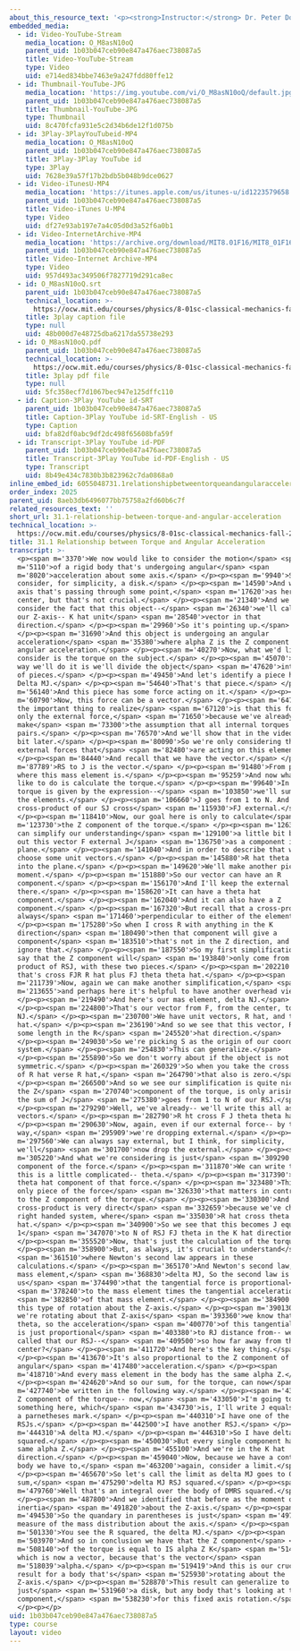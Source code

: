 ```yaml
---
about_this_resource_text: '<p><strong>Instructor:</strong> Dr. Peter Dourmashkin</p>'
embedded_media:
  - id: Video-YouTube-Stream
    media_location: O_M8asN10oQ
    parent_uid: 1b03b047ceb90e847a476aec738087a5
    title: Video-YouTube-Stream
    type: Video
    uid: e714ed834bbe7463e9a247fdd80ffe12
  - id: Thumbnail-YouTube-JPG
    media_location: 'https://img.youtube.com/vi/O_M8asN10oQ/default.jpg'
    parent_uid: 1b03b047ceb90e847a476aec738087a5
    title: Thumbnail-YouTube-JPG
    type: Thumbnail
    uid: 8c470fcfa931e5c2d34b6de12f1d075b
  - id: 3Play-3PlayYouTubeid-MP4
    media_location: O_M8asN10oQ
    parent_uid: 1b03b047ceb90e847a476aec738087a5
    title: 3Play-3Play YouTube id
    type: 3Play
    uid: 7628e39a57f17b2bdb5b048b9dce0627
  - id: Video-iTunesU-MP4
    media_location: 'https://itunes.apple.com/us/itunes-u/id1223579658'
    parent_uid: 1b03b047ceb90e847a476aec738087a5
    title: Video-iTunes U-MP4
    type: Video
    uid: df27e93ab197e7a4c05d0d3a52f6a0b1
  - id: Video-InternetArchive-MP4
    media_location: 'https://archive.org/download/MIT8.01F16/MIT8_01F16_L31v01_360p.mp4'
    parent_uid: 1b03b047ceb90e847a476aec738087a5
    title: Video-Internet Archive-MP4
    type: Video
    uid: 957d493ac349506f7827719d291ca8ec
  - id: O_M8asN10oQ.srt
    parent_uid: 1b03b047ceb90e847a476aec738087a5
    technical_location: >-
      https://ocw.mit.edu/courses/physics/8-01sc-classical-mechanics-fall-2016/week-10-rotational-motion/31.1-relationship-between-torque-and-angular-acceleration/31.1-relationship-between-torque-and-angular-acceleration/O_M8asN10oQ.srt
    title: 3play caption file
    type: null
    uid: 48b000d7e48725dba6217da55738e293
  - id: O_M8asN10oQ.pdf
    parent_uid: 1b03b047ceb90e847a476aec738087a5
    technical_location: >-
      https://ocw.mit.edu/courses/physics/8-01sc-classical-mechanics-fall-2016/week-10-rotational-motion/31.1-relationship-between-torque-and-angular-acceleration/31.1-relationship-between-torque-and-angular-acceleration/O_M8asN10oQ.pdf
    title: 3play pdf file
    type: null
    uid: 5fc358ecf7d1067bec947e125dffc110
  - id: Caption-3Play YouTube id-SRT
    parent_uid: 1b03b047ceb90e847a476aec738087a5
    title: Caption-3Play YouTube id-SRT-English - US
    type: Caption
    uid: bfa82df0abc9df2dc498f65608bfa59f
  - id: Transcript-3Play YouTube id-PDF
    parent_uid: 1b03b047ceb90e847a476aec738087a5
    title: Transcript-3Play YouTube id-PDF-English - US
    type: Transcript
    uid: 8b49e434c7830b3b823962c7da0868a0
inline_embed_id: 6055048731.1relationshipbetweentorqueandangularacceleration46963596
order_index: 2025
parent_uid: 8aeb3db6496077bb75758a2fd60b6c7f
related_resources_text: ''
short_url: 31.1-relationship-between-torque-and-angular-acceleration
technical_location: >-
  https://ocw.mit.edu/courses/physics/8-01sc-classical-mechanics-fall-2016/week-10-rotational-motion/31.1-relationship-between-torque-and-angular-acceleration/31.1-relationship-between-torque-and-angular-acceleration
title: 31.1 Relationship between Torque and Angular Acceleration
transcript: >-
  <p><span m='3370'>We now would like to consider the motion</span> <span
  m='5110'>of a rigid body that's undergoing angular</span> <span
  m='8020'>acceleration about some axis.</span> </p><p><span m='9940'>So let's
  consider, for simplicity, a disk.</span> </p><p><span m='14590'>And we have an
  axis that's passing through some point,</span> <span m='17620'>as here is the
  center, but that's not crucial.</span> </p><p><span m='21340'>And we want to
  consider the fact that this object--</span> <span m='26340'>we'll call this
  our Z-axis-- K hat unit</span> <span m='28540'>vector in that
  direction.</span> </p><p><span m='29960'>So it's pointing up.</span>
  </p><p><span m='31690'>And this object is undergoing an angular
  acceleration</span> <span m='35380'>where alpha Z is the Z component of the
  angular acceleration.</span> </p><p><span m='40270'>Now, what we'd like to
  consider is the torque on the subject.</span> </p><p><span m='45070'>So the
  way we'll do it is we'll divide the object</span> <span m='47620'>into a bunch
  of pieces.</span> </p><p><span m='49450'>And let's identify a piece here as
  Delta MJ.</span> </p><p><span m='54640'>That's that piece.</span> </p><p><span
  m='56140'>And this piece has some force acting on it.</span> </p><p><span
  m='60790'>Now, this force can be a vector.</span> </p><p><span m='64750'>But
  the important thing to realize</span> <span m='67120'>is that this force is
  only the external force,</span> <span m='71650'>because we've already got to
  make</span> <span m='73300'>the assumption that all internal torques cancel in
  pairs.</span> </p><p><span m='76570'>And we'll show that in the video a little
  bit later.</span> </p><p><span m='80090'>So we're only considering the
  external forces that</span> <span m='82480'>are acting on this element.</span>
  </p><p><span m='84440'>And recall that we have the vector.</span> </p><p><span
  m='87789'>RS to J is the vector.</span> </p><p><span m='91480'>From point S to
  where this mass element is.</span> </p><p><span m='95259'>And now what we'd
  like to do is calculate the torque.</span> </p><p><span m='99640'>In general
  torque is given by the expression--</span> <span m='103850'>we'll sum over all
  the elements.</span> </p><p><span m='106660'>J goes from 1 to N. And it's the
  cross-product of our SJ cross</span> <span m='115930'>FJ external.</span>
  </p><p><span m='118410'>Now, our goal here is only to calculate</span> <span
  m='123730'>the Z component of the torque.</span> </p><p><span m='126340'>So we
  can simplify our understanding</span> <span m='129100'>a little bit by writing
  out this vector F external J</span> <span m='136750'>as a component in the
  plane.</span> </p><p><span m='141040'>And in order to describe that we'll
  choose some unit vectors.</span> </p><p><span m='145880'>R hat theta hat going
  into the plane.</span> </p><p><span m='149620'>We'll make another picture in a
  moment.</span> </p><p><span m='151880'>So our vector can have an R
  component.</span> </p><p><span m='156170'>And I'll keep the external in
  there.</span> </p><p><span m='158620'>It can have a theta hat
  component.</span> </p><p><span m='162040'>And it can also have a Z
  component.</span> </p><p><span m='167320'>But recall that a cross-product is
  always</span> <span m='171460'>perpendicular to either of the elements.</span>
  </p><p><span m='175280'>So when I cross R with anything in the K
  direction</span> <span m='180490'>then that component will give a
  component</span> <span m='183510'>that's not in the Z direction, and so I can
  ignore that.</span> </p><p><span m='187550'>So my first simplification is to
  say that the Z component will</span> <span m='193840'>only come from the cross
  product of RSJ, with these two pieces.</span> </p><p><span m='202210'>So
  that's cross FJR R hat plus FJ theta theta hat.</span> </p><p><span
  m='211739'>Now, again we can make another simplification,</span> <span
  m='213655'>and perhaps here it's helpful to have another overhead view.</span>
  </p><p><span m='219490'>And here's our mas element, delta NJ.</span>
  </p><p><span m='224800'>That's our vector from F, from the center, to delta
  NJ.</span> </p><p><span m='230700'>We have unit vectors, R hat, and theta
  hat.</span> </p><p><span m='236190'>And so we see that this vector, RSJ, has
  some length in the R</span> <span m='245520'>hat direction.</span>
  </p><p><span m='249030'>So we're picking S as the origin of our coordinate
  system.</span> </p><p><span m='254830'>This can generalize.</span>
  </p><p><span m='255890'>So we don't worry about if the object is not
  symmetric.</span> </p><p><span m='260329'>So when you take the cross product
  of R hat verse R hat,</span> <span m='264790'>that also is zero.</span>
  </p><p><span m='266500'>And so we see our simplification is quite nice, that
  the Z</span> <span m='270740'>component of the torque, is only arising from
  the sum of J</span> <span m='275380'>goes from 1 to N of our RSJ.</span>
  </p><p><span m='279290'>Well, we've already-- we'll write this all as
  vectors.</span> </p><p><span m='282790'>R ht cross F J theta theta hat.</span>
  </p><p><span m='290630'>Now, again, even if our external force-- by the
  way,</span> <span m='295909'>we're dropping external.</span> </p><p><span
  m='297560'>We can always say external, but I think, for simplicity,
  we'll</span> <span m='301700'>now drop the external.</span> </p><p><span
  m='305220'>And what we're considering is just</span> <span m='309290'>the
  component of the force.</span> </p><p><span m='311870'>We can write that FJ--
  this is a little complicated-- theta.</span> </p><p><span m='317390'>Just the
  theta hat component of that force.</span> </p><p><span m='323480'>This is the
  only piece of the force</span> <span m='326330'>that matters in contributing
  to the Z component of the torque.</span> </p><p><span m='330300'>And this
  cross-product is very direct</span> <span m='332659'>because we've chosen a
  right handed system, where</span> <span m='335030'>R hat cross theta hat is K
  hat.</span> </p><p><span m='340900'>So we see that this becomes J equals
  1</span> <span m='347070'>to N of RSJ FJ theta in the K hat direction.</span>
  </p><p><span m='355520'>Now, that's just the calculation of the torque.</span>
  </p><p><span m='358900'>But, as always, it's crucial to understand</span>
  <span m='361510'>where Newton's second law appears in these
  calculations.</span> </p><p><span m='365170'>And Newton's second law, for this
  mass element,</span> <span m='368830'>delta MJ, So the second law is telling
  us</span> <span m='374490'>that the tangential force is proportional</span>
  <span m='378240'>to the mass element times the tangential acceleration</span>
  <span m='382850'>of that mass element.</span> </p><p><span m='384900'>Now, for
  this type of rotation about the Z-axis.</span> </p><p><span m='390130'>So when
  we're rotating about that Z-axis</span> <span m='393360'>we know that AJ
  theta, so the acceleration</span> <span m='400770'>of this tangential element,
  is just proportional</span> <span m='403380'>to RJ distance from-- well we've
  called that our RSJ--</span> <span m='409500'>so how far away from the
  center?</span> </p><p><span m='411720'>And here's the key thing.</span>
  </p><p><span m='413670'>It's also proportional to the Z component of the
  angular</span> <span m='417480'>acceleration.</span> </p><p><span
  m='418710'>And every mass element in the body has the same alpha Z.</span>
  </p><p><span m='424620'>And so our sum, for the torque, can now</span> <span
  m='427740'>be written in the following way.</span> </p><p><span m='431020'>The
  Z component of the torque-- now,</span> <span m='433050'>I'm going to do
  something here, which</span> <span m='434730'>is, I'll write J equals 1 to N,
  a parnetheses mark.</span> </p><p><span m='440310'>I have one of the
  RSJs.</span> </p><p><span m='442500'>I have another RSJ.</span> </p><p><span
  m='444310'>A delta MJ.</span> </p><p><span m='446310'>So I have delta MJ RSJ
  squared.</span> </p><p><span m='450030'>But every single component has the
  same alpha Z.</span> </p><p><span m='455100'>And we're in the K hat
  direction.</span> </p><p><span m='459040'>Now, because we have a continuous
  body we have to,</span> <span m='463200'>again, consider a limit.</span>
  </p><p><span m='465670'>So let's call the limit as delta MJ goes to 0 of this
  sum,</span> <span m='475290'>delta MJ RSJ squared.</span> </p><p><span
  m='479760'>Well that's an integral over the body of DMRS squared.</span>
  </p><p><span m='487800'>And we identified that before as the moment of
  inertia</span> <span m='491820'>about the Z-axis.</span> </p><p><span
  m='494530'>So the quandary in parentheses is just</span> <span m='497370'>a
  measure of the mass distribution about the axis.</span> </p><p><span
  m='501330'>You see the R squared, the delta MJ.</span> </p><p><span
  m='503970'>And so in conclusion we have that the Z component</span> <span
  m='508140'>of the torque is equal to IS alpha Z K</span> <span m='514260'>hat,
  which is now a vector, because that's the vector</span> <span
  m='518039'>alpha.</span> </p><p><span m='519419'>And this is our crucial
  result for a body that's</span> <span m='525930'>rotating about the
  Z-axis.</span> </p><p><span m='528870'>This result can generalize to not
  just</span> <span m='531960'>a disk, but any body that's looking at the Z
  component,</span> <span m='538230'>for this fixed axis rotation.</span>
  </p><p></p>
uid: 1b03b047ceb90e847a476aec738087a5
type: course
layout: video
---
```


